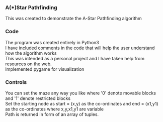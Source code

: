 ### A(*)Star Pathfinding

This was created to demonstrate the A-Star Pathfinding algorithm<br>

### Code

The program was created entirely in Python3<br>
I have included comments in the code that will help the user understand how the algorithm works<br>
This was intended as a personal project and I have taken help from resources on the web.<br>
Implemented pygame for visualization

### Controls

You can set the maze any way you like where '0' denote movable blocks and '1' denote restricted blocks<br>
Set the starting node as start = (x,y) as the co-ordinates and end = (x1,y1) as the co-ordinates where x,y,x1,y1 are variable<br>
Path is returned in form of an array of tuples.


